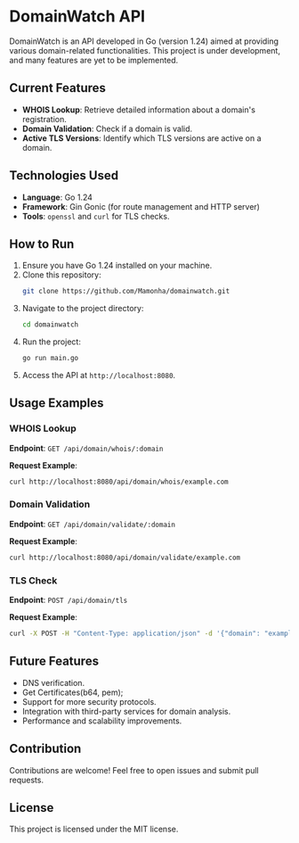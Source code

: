 # DomainWatch API

DomainWatch is an API developed in Go (version 1.24) aimed at providing various domain-related functionalities. This project is under development, and many features are yet to be implemented.

## Current Features

- **WHOIS Lookup**: Retrieve detailed information about a domain's registration.
- **Domain Validation**: Check if a domain is valid.
- **Active TLS Versions**: Identify which TLS versions are active on a domain.

## Technologies Used

- **Language**: Go 1.24
- **Framework**: Gin Gonic (for route management and HTTP server)
- **Tools**: `openssl` and `curl` for TLS checks.

## How to Run

1. Ensure you have Go 1.24 installed on your machine.
2. Clone this repository:
   ```bash
   git clone https://github.com/Mamonha/domainwatch.git
   ```
3. Navigate to the project directory:
   ```bash
   cd domainwatch
   ```
4. Run the project:
   ```bash
   go run main.go
   ```
5. Access the API at `http://localhost:8080`.

## Usage Examples

### WHOIS Lookup

**Endpoint**: `GET /api/domain/whois/:domain`

**Request Example**:
```bash
curl http://localhost:8080/api/domain/whois/example.com
```

### Domain Validation

**Endpoint**: `GET /api/domain/validate/:domain`

**Request Example**:
```bash
curl http://localhost:8080/api/domain/validate/example.com
```

### TLS Check

**Endpoint**: `POST /api/domain/tls`

**Request Example**:
```bash
curl -X POST -H "Content-Type: application/json" -d '{"domain": "example.com"}' http://localhost:8080/api/domain/tls
```

## Future Features

- DNS verification.
- Get Certificates(b64, pem);
- Support for more security protocols.
- Integration with third-party services for domain analysis.
- Performance and scalability improvements.

## Contribution

Contributions are welcome! Feel free to open issues and submit pull requests.

## License

This project is licensed under the MIT license.